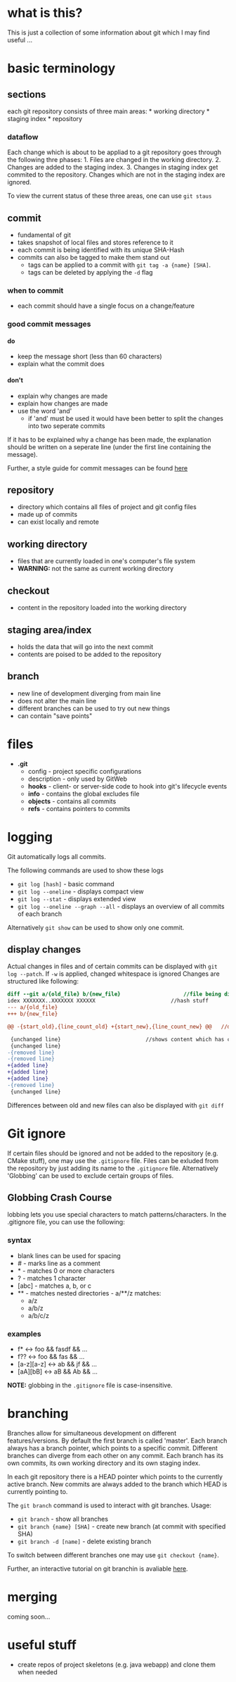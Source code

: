 # what is this?
This is just a collection of some information about git which I may find useful ...

# basic terminology

## sections
each git repository consists of three main areas:
	* working directory
	* staging index
	* repository

### dataflow
Each change which is about to be appliad to a git repository goes through the following thre phases:
	1. Files are changed in the working directory.
	2. Changes are added to the staging index. 
	3. Changes in staging index get commited to the repository. Changes which are not in the staging index are ignored.

To view the current status of these three areas, one can use `git staus`

## commit
* fundamental of git
* takes snapshot of local files and stores reference to it
* each commit is being identified with its unique SHA-Hash
* commits can also be tagged to make them stand out
	* tags can be applied to a commit with `git tag -a {name} [SHA]`.
	* tags can be deleted by applying the `-d` flag

### when to commit
* each commit should have a single focus on a change/feature

### good commit messages
#### do
* keep the message short (less than 60 characters)
* explain what the commit does
#### don't
* explain why changes are made
* explain how changes are made
* use the word 'and'
	* if 'and' must be used it would have been better to split the changes into two seperate commits

If it has to be explained why a change has been made, the explanation should be written on a seperate line (under the first line containing the message).

Further, a style guide for commit messages can be found [here](https://udacity.github.io/git-styleguide/ "udacity's commit message style guide")

## repository
* directory which contains all files of project and git config files
* made up of commits
* can exist locally and remote

## working directory
* files that are currently loaded in one's computer's file system
* **WARNING:** not the same as current working directory

## checkout
* content in the repository loaded into the working directory

## staging area/index
* holds the data that will go into the next commit
* contents are poised to be added to the repository

## branch
* new line of development diverging from main line
* does not alter the main line
* different branches can be used to try out new things
* can contain "save points"

# files
* **.git**
	* config	- project specific configurations
	* description	- only used by GitWeb
	* **hooks**	- client- or server-side code to hook into git's lifecycle events
	* **info**	- contains the global excludes file
	* **objects**	- contains all commits
	* **refs**	- contains pointers to commits

# logging
Git automatically logs all commits.

The following commands are used to show these logs
* `git log [hash]`			- basic command
* `git log --oneline`			- displays compact view
* `git log --stat`			- displays extended view
* `git log --oneline --graph --all`	- displays an overview of all commits of each branch

Alternatively `git show` can be used to show only one commit.

## display changes
Actual changes in files and of certain commits can be displayed with `git log --patch`. If `-w` is applied, changed whitespace is ignored
Changes are structured like following:

```Diff
diff --git a/{old_file} b/{new_file}					//file being displayed
idex XXXXXXX..XXXXXXX XXXXXX						//hash stuff
--- a/{old_file}
+++ b/{new_file}

@@ -{start_old},{line_count_old} +{start_new},{line_count_new} @@	//describes where edits where made

 {unchanged line}							//shows content which has changed
 {unchanged line}
-{removed line}
-{removed line}
+{added line}
+{added line}
+{added line}
-{removed line}
 {unchanged line}

```

Differences between old and new files can also be displayed with `git diff`

# Git ignore
If certain files should be ignored and not be added to the repository (e.g. CMake stuff), one may use the `.gitignore` file. Files can be exluded from the repository by just adding its name to the `.gitignore` file. Alternatively 'Globbing' can be used to exclude certain groups of files.

## Globbing Crash Course
lobbing lets you use special characters to match patterns/characters. In the .gitignore file, you can use the following:

### syntax
* blank lines can be used for spacing
* \# - marks line as a comment
* \* - matches 0 or more characters
* ? - matches 1 character
* [abc] - matches a, b, or c
* \*\* - matches nested directories - a/**/z matches:
	* a/z
	* a/b/z
	* a/b/c/z

### examples
* f*		<-> foo && fasdf && ...
* f??		<-> foo && fas   && ...
* [a-z][a-z]	<-> ab  && jf    && ...
* [aA][bB]	<-> aB  && Ab    && ...

**NOTE:** globbing in the `.gitignore` file is case-insensitive.

# branching
Branches allow for simultaneous development on different features/versions. By default the first branch is called 'master'. Each branch always has a branch pointer, which points to a specific commit. Different branches can diverge from each other on any commit. Each branch has its own commits, its own working directory and its own staging index.

In each git repository there is a HEAD pointer which points to the currently active branch. New commits are always added to the branch which HEAD is currently pointing to.

The `git branch` command is used to interact with git branches.
Usage:
* `git branch`			- show all branches
* `git branch {name} [SHA]`	- create new branch (at commit with specified SHA)
* `git branch -d [name]`	- delete existing branch

To switch between different branches one may use `git checkout {name}`.

Further, an interactive tutorial on git branchin is avaliable [here](https://learngitbranching.js.org/ "interactive git tutorial").

# merging
coming soon...

# useful stuff
* create repos of project skeletons (e.g. java webapp) and clone them when needed
